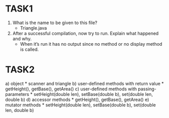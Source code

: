 # TASK1
1.	What is the name to be given to this file?
    * Triangle.java
3.	After a successful compilation, now try to run. Explain what happened and why.
    * When it’s run it has no output since no method or no display method is called.
    
# TASK2
a) object
    * scanner and triangle
b) user-defined methods with return value
    * getHeight(), getBase(), getArea()
c) user-defined methods with passing-parameters 
    * setHeight(double len), setBase(double b), set(double len, double b)
d) accessor methods
    * getHeight(), getBase(), getArea()
e) mutator methods
    * setHeight(double len), setBase(double b), set(double len, double b)
